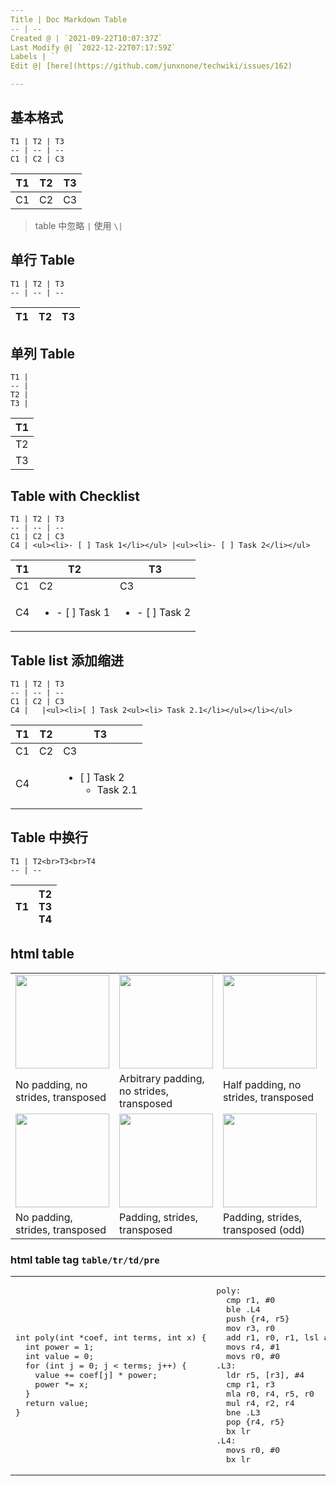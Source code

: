 ```yaml
---
Title | Doc Markdown Table
-- | --
Created @ | `2021-09-22T10:07:37Z`
Last Modify @| `2022-12-22T07:17:59Z`
Labels | ``
Edit @| [here](https://github.com/junxnone/techwiki/issues/162)

---
```

## 基本格式

```
T1 | T2 | T3
-- | -- | --
C1 | C2 | C3
```
T1 | T2 | T3
-- | -- | --
C1 | C2 | C3

> table 中忽略 `|` 使用 `\|`

## 单行 Table

```
T1 | T2 | T3
-- | -- | --
```

T1 | T2 | T3
-- | -- | --


## 单列 Table

```
T1 |
-- |
T2 |
T3 |
````

T1 |
-- |
T2 |
T3 |

## Table with Checklist

```
T1 | T2 | T3
-- | -- | --
C1 | C2 | C3
C4 | <ul><li>- [ ] Task 1</li></ul> |<ul><li>- [ ] Task 2</li></ul>
```

T1 | T2 | T3
-- | -- | --
C1 | C2 | C3
C4 | <ul><li>- [ ] Task 1</li></ul> |<ul><li>- [ ] Task 2</li></ul>

## Table list 添加缩进

```
T1 | T2 | T3
-- | -- | --
C1 | C2 | C3
C4 |   |<ul><li>[ ] Task 2<ul><li> Task 2.1</li></ul></li></ul>
```

T1 | T2 | T3
-- | -- | --
C1 | C2 | C3
C4 |  |<ul><li>[ ] Task 2<ul><li> Task 2.1</li></ul></li></ul>

## Table 中换行

```
T1 | T2<br>T3<br>T4
-- | --
```

T1 | T2<br>T3<br>T4
-- | --


## html table

<table style="width:100%; table-layout:fixed;">
  <tr>
    <td><img width="150px" src="https://raw.githubusercontent.com/junxnone/conv_arithmetic/master/gif/no_padding_no_strides_transposed.gif"></td>
    <td><img width="150px" src="https://raw.githubusercontent.com/junxnone/conv_arithmetic/master/gif/arbitrary_padding_no_strides_transposed.gif"></td>
    <td><img width="150px" src="https://raw.githubusercontent.com/junxnone/conv_arithmetic/master/gif/same_padding_no_strides_transposed.gif"></td>
    <td><img width="150px" src="https://raw.githubusercontent.com/junxnone/conv_arithmetic/master/gif/full_padding_no_strides_transposed.gif"></td>
  </tr>
  <tr>
    <td>No padding, no strides, transposed</td>
    <td>Arbitrary padding, no strides, transposed</td>
    <td>Half padding, no strides, transposed</td>
    <td>Full padding, no strides, transposed</td>
  </tr>
  <tr>
    <td><img width="150px" src="https://raw.githubusercontent.com/junxnone/conv_arithmetic/master/gif/no_padding_strides_transposed.gif"></td>
    <td><img width="150px" src="https://raw.githubusercontent.com/junxnone/conv_arithmetic/master/gif/padding_strides_transposed.gif"></td>
    <td><img width="150px" src="https://raw.githubusercontent.com/junxnone/conv_arithmetic/master/gif/padding_strides_odd_transposed.gif"></td>
    <td></td>
  </tr>
  <tr>
    <td>No padding, strides, transposed</td>
    <td>Padding, strides, transposed</td>
    <td>Padding, strides, transposed (odd)</td>
    <td></td>
  </tr>
</table>

### **html table tag `table/tr/td/pre`**

<table style="width:100%; table-layout:fixed;">
  <tr>
  <td>
<pre>
int poly(int *coef, int terms, int x) {
  int power = 1;
  int value = 0;
  for (int j = 0; j < terms; j++) {
    value += coef[j] * power;
    power *= x;
  }
  return value;
}
</pre>
</td>
<td>
<pre>
poly:
  cmp r1, #0
  ble .L4
  push {r4, r5}
  mov r3, r0
  add r1, r0, r1, lsl #2
  movs r4, #1
  movs r0, #0
.L3:
  ldr r5, [r3], #4
  cmp r1, r3
  mla r0, r4, r5, r0
  mul r4, r2, r4
  bne .L3
  pop {r4, r5}
  bx lr
.L4:
  movs r0, #0
  bx lr
</pre>
</td>
</tr>
</table>
